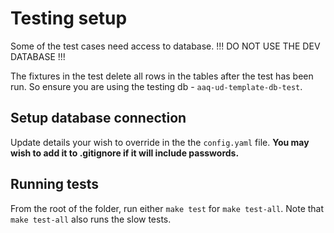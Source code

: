 # Testing setup

Some of the test cases need access to database. 
!!! DO NOT USE THE DEV DATABASE !!!

The fixtures in the test delete all rows in the tables after the test has been run. So ensure you are using the testing db - `aaq-ud-template-db-test`.

## Setup database connection

Update details your wish to override in the the `config.yaml` file.
**You may wish to add it to .gitignore if it will include passwords.**


## Running tests

From the root of the folder, run either `make test` for `make test-all`.
Note that `make test-all` also runs the slow tests.
